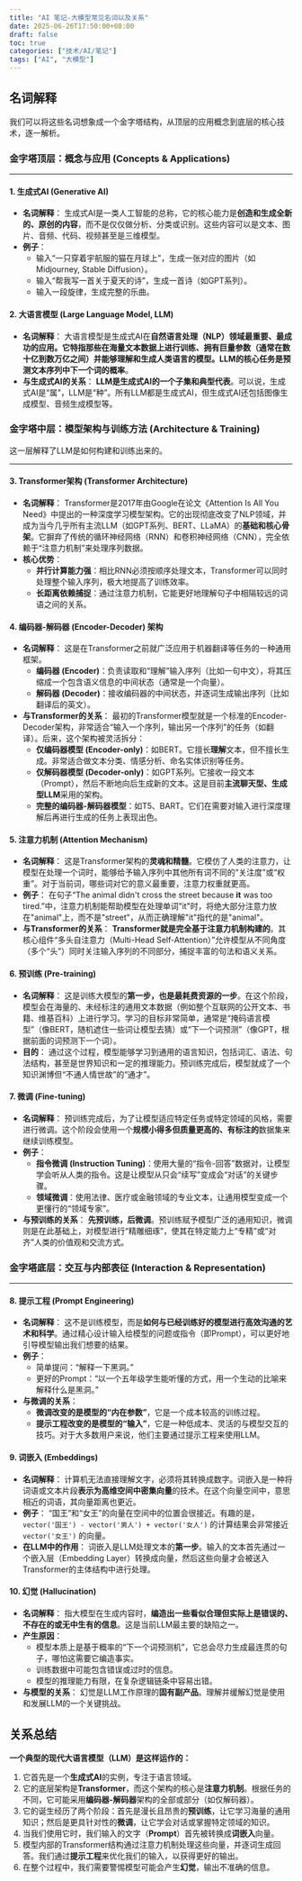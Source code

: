 ```yaml
---
title: "AI 笔记-大模型常见名词以及关系"
date: 2025-06-26T17:50:00+08:00
draft: false
toc: true
categories: ["技术/AI/笔记"]
tags: ["AI", "大模型"]
---
```


## 名词解释

我们可以将这些名词想象成一个金字塔结构，从顶层的应用概念到底层的核心技术，逐一解析。

### 金字塔顶层：概念与应用 (Concepts & Applications)

---

#### 1. **生成式AI (Generative AI)**

* **名词解释**：
    生成式AI是一类人工智能的总称，它的核心能力是**创造和生成全新的、原创的内容**，而不是仅仅做分析、分类或识别。这些内容可以是文本、图片、音频、代码、视频甚至是三维模型。
* **例子**：
    * 输入“一只穿着宇航服的猫在月球上”，生成一张对应的图片（如Midjourney, Stable Diffusion）。
    * 输入“帮我写一首关于夏天的诗”，生成一首诗（如GPT系列）。
    * 输入一段旋律，生成完整的乐曲。

#### 2. **大语言模型 (Large Language Model, LLM)**

* **名词解释**：
    大语言模型是生成式AI在**自然语言处理（NLP）**领域最重要、最成功的应用。它特指那些在海量文本数据上进行训练、拥有巨量参数（通常在数十亿到数万亿之间）并能够理解和生成人类语言的模型。LLM的核心任务是**预测文本序列中下一个词的概率**。
* **与生成式AI的关系**：
    **LLM是生成式AI的一个子集和典型代表**。可以说，生成式AI是“属”，LLM是“种”。所有LLM都是生成式AI，但生成式AI还包括图像生成模型、音频生成模型等。

### 金字塔中层：模型架构与训练方法 (Architecture & Training)

这一层解释了LLM是如何构建和训练出来的。

---

#### 3. **Transformer架构 (Transformer Architecture)**

* **名词解释**：
    Transformer是2017年由Google在论文《Attention Is All You Need》中提出的一种深度学习模型架构。它的出现彻底改变了NLP领域，并成为当今几乎所有主流LLM（如GPT系列、BERT、LLaMA）的**基础和核心骨架**。它摒弃了传统的循环神经网络（RNN）和卷积神经网络（CNN），完全依赖于“注意力机制”来处理序列数据。
* **核心优势**：
    * **并行计算能力强**：相比RNN必须按顺序处理文本，Transformer可以同时处理整个输入序列，极大地提高了训练效率。
    * **长距离依赖捕捉**：通过注意力机制，它能更好地理解句子中相隔较远的词语之间的关系。

#### 4. **编码器-解码器 (Encoder-Decoder) 架构**

* **名词解释**：
    这是在Transformer之前就广泛应用于机器翻译等任务的一种通用框架。
    * **编码器 (Encoder)**：负责读取和“理解”输入序列（比如一句中文），将其压缩成一个包含语义信息的中间状态（通常是一个向量）。
    * **解码器 (Decoder)**：接收编码器的中间状态，并逐词生成输出序列（比如翻译后的英文）。
* **与Transformer的关系**：
    最初的Transformer模型就是一个标准的Encoder-Decoder架构，非常适合“输入一个序列，输出另一个序列”的任务（如翻译）。后来，这个架构被灵活拆分：
    * **仅编码器模型 (Encoder-only)**：如BERT。它擅长**理解**文本，但不擅长生成。非常适合做文本分类、情感分析、命名实体识别等任务。
    * **仅解码器模型 (Decoder-only)**：如GPT系列。它接收一段文本（Prompt），然后不断地向后生成新的文本。这是目前**主流聊天型、生成型LLM**采用的架构。
    * **完整的编码器-解码器模型**：如T5、BART。它们在需要对输入进行深度理解后再进行生成的任务上表现出色。

#### 5. **注意力机制 (Attention Mechanism)**

* **名词解释**：
    这是Transformer架构的**灵魂和精髓**。它模仿了人类的注意力，让模型在处理一个词时，能够给予输入序列中其他所有词不同的“关注度”或“权重”。对于当前词，哪些词对它的意义最重要，注意力权重就更高。
* **例子**：
    在句子“The animal didn't cross the street because **it** was too tired.”中，注意力机制能帮助模型在处理单词"it"时，将绝大部分注意力放在"animal"上，而不是"street"，从而正确理解"it"指代的是"animal"。
* **与Transformer的关系**：
    **Transformer就是完全基于注意力机制构建的**。其核心组件“多头自注意力（Multi-Head Self-Attention）”允许模型从不同角度（多个“头”）同时关注输入序列的不同部分，捕捉丰富的句法和语义关系。

#### 6. **预训练 (Pre-training)**

* **名词解释**：
    这是训练大模型的**第一步，也是最耗费资源的一步**。在这个阶段，模型会在海量的、未经标注的通用文本数据（例如整个互联网的公开文本、书籍、维基百科）上进行学习。学习的目标非常简单，通常是“掩码语言模型”（像BERT，随机遮住一些词让模型去猜）或“下一个词预测”（像GPT，根据前面的词预测下一个词）。
* **目的**：
    通过这个过程，模型能够学习到通用的语言知识，包括词汇、语法、句法结构，甚至是世界知识和一定的推理能力。预训练完成后，模型就成了一个知识渊博但“不通人情世故”的“通才”。

#### 7. **微调 (Fine-tuning)**

* **名词解释**：
    预训练完成后，为了让模型适应特定任务或特定领域的风格，需要进行微调。这个阶段会使用一个**规模小得多但质量更高的、有标注的**数据集来继续训练模型。
* **例子**：
    * **指令微调 (Instruction Tuning)**：使用大量的“指令-回答”数据对，让模型学会听从人类的指令。这是让模型从只会“续写”变成会“对话”的关键步骤。
    * **领域微调**：使用法律、医疗或金融领域的专业文本，让通用模型变成一个更懂行的“领域专家”。
* **与预训练的关系**：
    **先预训练，后微调**。预训练赋予模型广泛的通用知识，微调则是在此基础上，对模型进行“精雕细琢”，使其在特定能力上“专精”或“对齐”人类的价值观和交流方式。

### 金字塔底层：交互与内部表征 (Interaction & Representation)

---

#### 8. **提示工程 (Prompt Engineering)**

* **名词解释**：
    这不是训练模型，而是**如何与已经训练好的模型进行高效沟通的艺术和科学**。通过精心设计输入给模型的问题或指令（即Prompt），可以更好地引导模型输出我们想要的结果。
* **例子**：
    * 简单提问：“解释一下黑洞。”
    * 更好的Prompt：“以一个五年级学生能听懂的方式，用一个生动的比喻来解释什么是黑洞。”
* **与微调的关系**：
    * **微调改变的是模型的“内在参数”**，它是一个成本较高的训练过程。
    * **提示工程改变的是模型的“输入”**，它是一种低成本、灵活的与模型交互的技巧。对于大多数用户来说，他们主要通过提示工程来使用LLM。

#### 9. **词嵌入 (Embeddings)**

* **名词解释**：
    计算机无法直接理解文字，必须将其转换成数字。词嵌入是一种将词语或文本片段**表示为高维空间中密集向量**的技术。在这个向量空间中，意思相近的词语，其向量距离也更近。
* **例子**：
    “国王”和“女王”的向量在空间中的位置会很接近。有趣的是，`vector('国王') - vector('男人') + vector('女人')` 的计算结果会非常接近 `vector('女王')` 的向量。
* **在LLM中的作用**：
    词嵌入是LLM处理文本的**第一步**。输入的文本首先通过一个嵌入层（Embedding Layer）转换成向量，然后这些向量才会被送入Transformer的主体结构中进行处理。

#### 10. **幻觉 (Hallucination)**

* **名词解释**：
    指大模型在生成内容时，**编造出一些看似合理但实际上是错误的、不存在的或无中生有的信息**。这是当前LLM最主要的缺陷之一。
* **产生原因**：
    * 模型本质上是基于概率的“下一个词预测机”，它总会尽力生成最连贯的句子，哪怕这需要它编造事实。
    * 训练数据中可能包含错误或过时的信息。
    * 模型的推理能力有限，在复杂逻辑链条中容易出错。
* **与模型的关系**：
    幻觉是LLM工作原理的**固有副产品**。理解并缓解幻觉是使用和发展LLM的一个关键挑战。

## 关系总结

**一个典型的现代大语言模型（LLM）是这样运作的：**

1.  它首先是一个**生成式AI**的实例，专注于语言领域。
2.  它的底层架构是**Transformer**，而这个架构的核心是**注意力机制**。根据任务的不同，它可能采用**编码器-解码器**架构的全部或部分（如仅解码器）。
3.  它的诞生经历了两个阶段：首先是漫长且昂贵的**预训练**，让它学习海量的通用知识；然后是更具针对性的**微调**，让它学会对话或掌握特定领域的知识。
4.  当我们使用它时，我们输入的文字（**Prompt**）首先被转换成**词嵌入**向量。
5.  模型内部的Transformer结构通过注意力机制处理这些向量，并逐词生成回答。我们通过**提示工程**来优化我们的输入，以获得更好的输出。
6.  在整个过程中，我们需要警惕模型可能会产生**幻觉**，输出不准确的信息。
